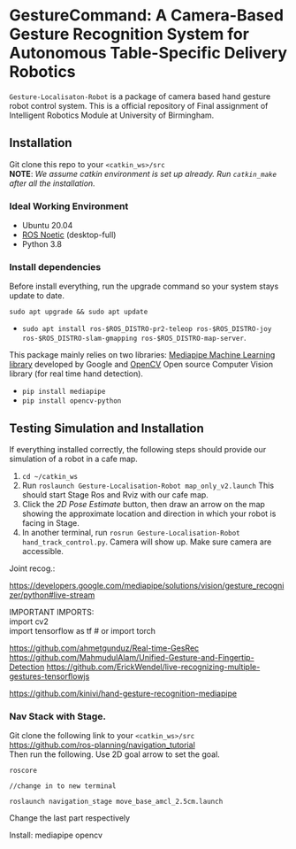 # GestureCommand: A Camera-Based Gesture Recognition System for Autonomous Table-Specific Delivery Robotics

`Gesture-Localisaton-Robot` is a package of camera based hand gesture robot control system. This is a official repository of Final assignment of Intelligent Robotics Module at University of Birmingham. <br />

## Installation

Git clone this repo to your `<catkin_ws>/src` <br />
**NOTE**: *We assume catkin environment is set up already. Run `catkin_make` after all the installation.*

### Ideal Working Environment

- Ubuntu 20.04
- [ROS Noetic](http://wiki.ros.org/noetic/Installation/Ubuntu)
(desktop-full)
- Python 3.8

### Install dependencies

Before install everything, run the upgrade command so your system stays update to date.
```
sudo apt upgrade && sudo apt update
```
- `sudo apt install ros-$ROS_DISTRO-pr2-teleop ros-$ROS_DISTRO-joy ros-$ROS_DISTRO-slam-gmapping ros-$ROS_DISTRO-map-server`.

This package mainly relies on two libraries: [Mediapipe Machine
Learning library](https://github.com/google/mediapipe) developed by Google and [OpenCV](https://github.com/opencv/opencv) Open
source Computer Vision library (for real time hand detection). <br />
- `pip install mediapipe`
- `pip install opencv-python`

## Testing Simulation and Installation

If everything installed correctly, the following steps should provide
our simulation of a robot in a cafe map.

1. `cd ~/catkin_ws`
2. Run `roslaunch Gesture-Localisation-Robot map_only_v2.launch`
This should start Stage Ros and Rviz with our cafe map.
3. Click the *2D Pose Estimate* button, then draw an arrow on the map showing the
approximate location and direction in which your robot is facing in Stage. 
4. In another terminal, run `rosrun Gesture-Localisation-Robot hand_track_control.py`. Camera will show up. Make sure camera are accessible.


Joint recog.:<br />


https://developers.google.com/mediapipe/solutions/vision/gesture_recognizer/python#live-stream

IMPORTANT IMPORTS:<br />
import cv2 <br />
import tensorflow as tf  # or import torch

https://github.com/ahmetgunduz/Real-time-GesRec
https://github.com/MahmudulAlam/Unified-Gesture-and-Fingertip-Detection
https://github.com/ErickWendel/live-recognizing-multiple-gestures-tensorflowjs <br />


https://github.com/kinivi/hand-gesture-recognition-mediapipe

### Nav Stack with Stage. 
Git clone the following link to your `<catkin_ws>/src` <br />
https://github.com/ros-planning/navigation_tutorial  <br />
Then run the following. Use 2D goal arrow to set the goal.
```commandline
roscore

//change in to new terminal

roslaunch navigation_stage move_base_amcl_2.5cm.launch
```
Change the last part respectively 

Install:
mediapipe
opencv
